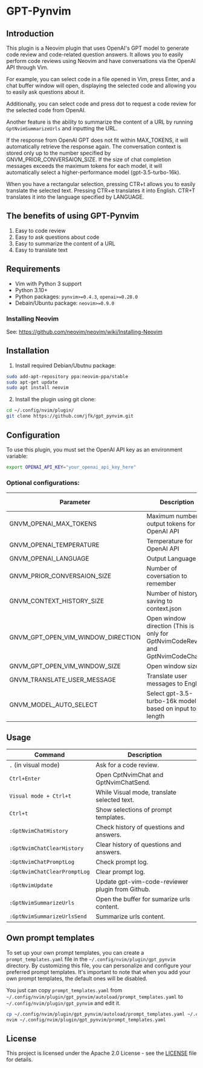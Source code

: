 # GPT-Pynvim

## Introduction

This plugin is a Neovim plugin that uses OpenAI's GPT model to generate code review and code-related question answers. It allows you to easily perform code reviews using Neovim and have conversations via the OpenAI API through Vim.

For example, you can select code in a file opened in Vim, press Enter, and a chat buffer window will open, displaying the selected code and allowing you to easily ask questions about it.

Additionally, you can select code and press dot to request a code review for the selected code from OpenAI.

Another feature is the ability to summarize the content of a URL by running `GptNvimSummarizeUrls` and inputting the URL.

If the response from OpenAI GPT does not fit within MAX_TOKENS, it will automatically retrieve the response again. The conversation context is stored only up to the number specified by GNVM_PRIOR_CONVERSAION_SIZE. If the size of chat completion messages exceeds the maximum tokens for each model, it will automatically select a higher-performance model (gpt-3.5-turbo-16k).

When you have a rectangular selection, pressing CTR+t allows you to easily translate the selected text. Pressing CTR+e translates it into English. CTR+T translates it into the language specified by LANGUAGE.


## The benefits of using GPT-Pynvim

1. Easy to code review
2. Easy to ask questions about code
3. Easy to summarize the content of a URL
4. Easy to translate text


## Requirements

- Vim with Python 3 support
- Python 3.10+
- Python packages: `pynvim>=0.4.3`, `openai>=0.28.0`
- Debain/Ubuntu package: `neovim>=0.9.0`

### Installing Neovim

See: https://github.com/neovim/neovim/wiki/Installing-Neovim


## Installation

1. Install required Debian/Ubutnu package:

```bash
sudo add-apt-repository ppa:neovim-ppa/stable
sudo apt-get update
sudo apt install neovim
```

2. Install the plugin using git clone:

```bash
cd ~/.config/nvim/plugin/
git clone https://github.com/jfk/gpt_pynvim.git
```

## Configuration

To use this plugin, you must set the OpenAI API key as an environment variable:

```bash
export OPENAI_API_KEY="your_openai_api_key_here"
```
### Optional configurations:
  
| Parameter                      | Description                      | Default Value      |
|--------------------------------|----------------------------------|--------------------|
| GNVM_OPENAI_MAX_TOKENS              | Maximum number of output tokens for OpenAI API | 1000        |
| GNVM_OPENAI_TEMPERATURE             | Temperature for OpenAI API       | 0.0                |
| GNVM_OPENAI_LANGUAGE                | Output Language                  | English           |
| GNVM_PRIOR_CONVERSAION_SIZE          | Number of coversation to remember  | 6                  |
| GNVM_CONTEXT_HISTORY_SIZE           | Number of history saving to context.json | 100        |
| GNVM_GPT_OPEN_VIM_WINDOW_DIRECTION  | Open window direction (This is only for GptNvimCodeReview and GptNvimCodeChat) | vnew |
| GNVM_GPT_OPEN_VIM_WINDOW_SIZE       | Open window size                 | None               |
| GNVM_TRANSLATE_USER_MESSAGE         | Translate user messages to English | 1         |
| GNVM_MODEL_AUTO_SELECT         | Select gpt-3.5-turbo-16k model based on input token length  | 1 |


## Usage

| Command                   | Description                                                |
|---------------------------|------------------------------------------------------------|
| `.` (in visual mode)      | Ask for a code review.                                     |
| `Ctrl+Enter`                | Open CptNvimChat and GptNvimChatSend.               |
| `Visual mode + Ctrl+t`   | While Visual mode, translate selected text.               |
| `Ctrl+t`               | Show selections of prompt templates.   |
| `:GptNvimChatHistory`  | Check history of questions and answers.                    |
| `:GptNvimChatClearHistory` | Clear history of questions and answers.                 |
| `:GptNvimChatPromptLog`| Check prompt log.                                          |
| `:GptNvimChatClearPromptLog` | Clear prompt log.                                   |
| `:GptNvimUpdate` | Update gpt-vim-code-reviewer plugin from Github.             |
| `:GptNvimSummarizeUrls` | Open the buffer for sumarize urls content.             |
| `:GptNvimSummarizeUrlsSend` | Summarize urls content. |


## Own prompt templates
To set up your own prompt templates, you can create a `prompt_templates.yaml` file in the `~/.config/nvim/plugin/gpt_pynvim` directory. By customizing this file, you can personalize and configure your preferred prompt templates. It's important to note that when you add your own prompt templates, the default ones will be disabled.

You just can copy `prompt_templates.yaml` from `~/.config/nvim/plugin/gpt_pynvim/autoload/prompt_templates.yaml` to `~/.config/nvim/plugin/gpt_pynvim` and edit it.

```bash
cp ~/.config/nvim/plugin/gpt_pynvim/autoload/prompt_templates.yaml ~/.config/nvim/plugin/gpt_pynvim
nvim ~/.config/nvim/plugin/gpt_pynvim/prompt_templates.yaml
```

## License

This project is licensed under the Apache 2.0 License - see the [LICENSE](LICENSE) file for details.
